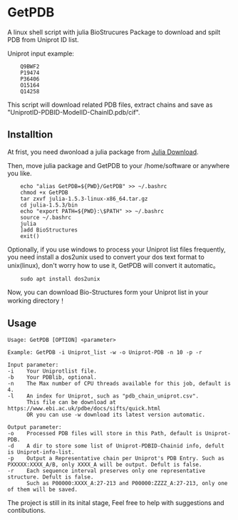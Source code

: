GetPDB
=======
A linux shell script with julia BioStrucures Package to download and spilt PDB from Uniprot ID list.

Uniprot input example:  

        Q9BWF2  
        P19474  
        P36406  
        O15164  
        Q14258  

This script will download related PDB files, extract chains and save as "UniprotID-PDBID-ModelID-ChainID.pdb/cif".

Installtion
----

At frist, you need dwonload a julia package from [Julia Download](https://julialang.org/downloads/).

Then, move julia package and GetPDB to your /home/software or anywhere you like.

        echo "alias GetPDB=${PWD}/GetPDB" >> ~/.bashrc
        chmod +x GetPDB
        tar zxvf julia-1.5.3-linux-x86_64.tar.gz
        cd julia-1.5.3/bin
        echo "export PATH=${PWD}:\$PATH" >> ~/.bashrc
        source ~/.bashrc
        julia
        ]add BioStructures
        exit()
        
Optionally, if you use windows to process your Uniprot list files frequently, you need install a dos2unix used to convert your dos text format to unix(linux), don't worry how to use it, GetPDB will convert it automatic。

        sudo apt install dos2unix

Now, you can download Bio-Structures form your Uniprot list in your working directory！

Usage
----

    Usage: GetPDB [OPTION] <parameter> 
  
    Example: GetPDB -i Uniprot_list -w -o Uniprot-PDB -n 10 -p -r 
 
    Input parameter:  
    -i    Your Uniprotlist file.   
    -b    Your PDBlib, optional.   
    -n    The Max number of CPU threads available for this job, default is 4.  
    -l    An index for Uniprot, such as "pdb_chain_uniprot.csv".  
          This file can be download at https://www.ebi.ac.uk/pdbe/docs/sifts/quick.html  
          OR you can use -w download its latest version automatic.  
 
    Output parameter: 
    -o    Processed PDB files will store in this Path, default is Uniprot-PDB.  
    -d    A dir to store some list of Uniprot-PDBID-Chainid info, defult is Uniprot-info-list.  
    -p    Output a Representative chain per Uniprot's PDB Entry. Such as PXXXXX:XXXX_A/B, only XXXX_A will be output. Defult is false.   
    -r    Each sequence interval preserves only one representative structure. Defult is false.   
          Such as P00000:XXXX_A:27-213 and P00000:ZZZZ_A:27-213, only one of them will be saved. 
 
The project is still in its inital stage, Feel free to help with suggestions and contibutions. 
